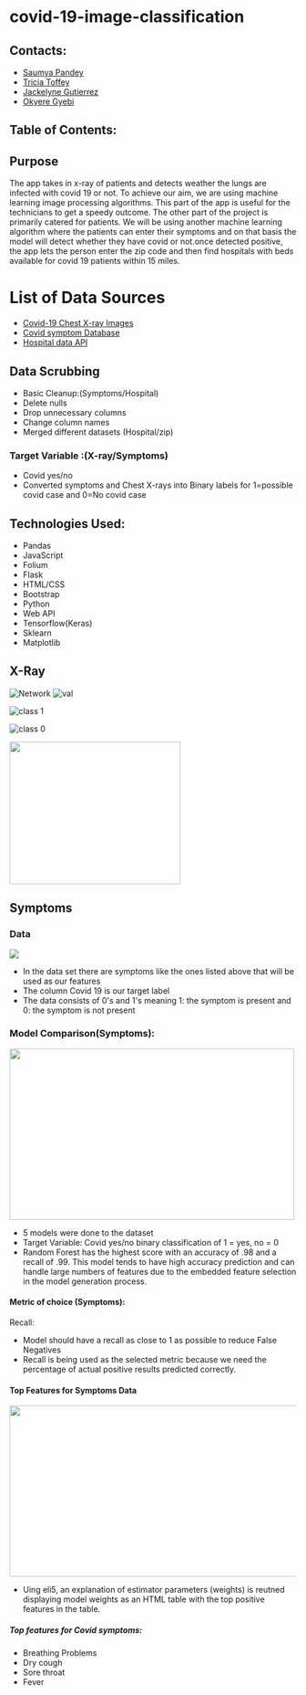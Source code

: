 # covid-19-image-classification



## Contacts:

- [Saumya Pandey](https://github.com/saumya-datascience)
- [Tricia Toffey](https://github.com/ttoffey)
- [Jackelyne Gutierrez](https://github.com//Jackelyneg)
- [Okyere Gyebi](https://github.com/Okyere82)

## Table of Contents:



## Purpose
The app takes in x-ray of patients and detects weather the lungs are infected with covid 19 or not. To achieve our aim, we are using machine learning image processing algorithms. This part of the app is useful for the technicians to get a speedy outcome. The other part of the project is primarily catered for patients. We will be using another machine learning algorithm where  the patients can enter their symptoms and on that basis the model will detect whether they have covid or not.once detected positive, the  app
lets the person enter the zip code and then find hospitals with beds available for covid 19 patients within 15 miles.
 

# List of Data Sources
- [Covid-19 Chest X-ray Images](https://www.kaggle.com/debajyoti1/covid19-classification-x-ray/data) 
- [Covid symptom Database](https://www.kaggle.com/saumya5679/covid-19-prediction-97-eda?select=Covid+Dataset.csv)
- [Hospital data API](https://protect-public.hhs.gov/pages/hospital-utilization)

## Data Scrubbing
- Basic Cleanup:(Symptoms/Hospital)
- Delete nulls
- Drop unnecessary columns 
- Change column names
- Merged different datasets (Hospital/zip)


### Target Variable :(X-ray/Symptoms)
- Covid yes/no
- Converted symptoms and Chest X-rays into Binary labels for 1=possible covid case and 0=No covid case



## Technologies Used:
- Pandas
- JavaScript
- Folium
- Flask
- HTML/CSS
- Bootstrap
- Python
- Web API
- Tensorflow(Keras)
- Sklearn
- Matplotlib

## X-Ray 

![Network](https://github.com/Jackelyneg/covid-19-image-classification/blob/main/Images/network.PNG)
![val](https://github.com/Jackelyneg/covid-19-image-classification/blob/main/Images/train-val.PNG)

![class 1](https://github.com/Jackelyneg/covid-19-image-classification/blob/main/Images/class%200.PNG)

![class 0](https://github.com/Jackelyneg/covid-19-image-classification/blob/main/Images/class%201.PNG)

<img src="https://github.com/Jackelyneg/covid-19-image-classification/blob/main/Images/xray%20graph.png" width="300" height="250">





## Symptoms
### Data
<img src="https://user-images.githubusercontent.com/81592631/134627210-c77ca715-280e-4b16-8390-a1be5bc9eb9d.png" >

-  In the data set there are symptoms like the ones listed above that will be used as our features
- The column Covid 19 is our target label
- The data consists of 0's and 1's meaning 1: the symptom is present and 0: the symptom is not present
### Model Comparison(Symptoms):

<img src="https://user-images.githubusercontent.com/81592631/134608547-3a4eee18-01da-4246-9dc1-799f2c01f316.png" width="500" height="300">

- 5 models were done to the dataset
- Target Variable: Covid yes/no binary classification of 1 = yes, no = 0
- Random Forest has the highest score with an accuracy of .98 and a recall of .99. This model tends to have high accuracy prediction and can handle large numbers of features due to the embedded feature selection in the model generation process.
#### Metric of choice (Symptoms):
Recall:

- Model should have a recall as close to 1 as possible to reduce False Negatives
- Recall is being used as the selected metric because we need the percentage of actual positive results predicted correctly.
#### Top Features for Symptoms Data

<img src="https://github.com/Jackelyneg/covid-19-image-classification/blob/main/Images/symptoms%20weight.PNG" width="600" height="300">

- Uing eli5, an explanation of estimator parameters (weights) is reutned displaying model weights as an HTML table with the top positive features in the table.
##### Top features for Covid symptoms:

- Breathing Problems
- Dry cough
- Sore throat
- Fever










